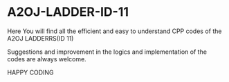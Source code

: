 # A2OJ-LADDER-ID-11

 Here You will find all the efficient and easy to understand CPP codes of the A2OJ LADDERRS(ID 11)
 
 
 Suggestions and improvement in the logics and implementation of the codes are always welcome.
 
 
 HAPPY CODING
